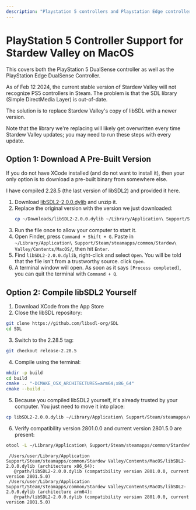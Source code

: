 ```yaml
---
description: "Playstation 5 controllers and Playstation Edge controllers don't work on MacOS for Stardew Valley. These instructions cover how to fix it quickly."
---
```


# PlayStation 5 Controller Support for Stardew Valley on MacOS

This covers both the PlayStation 5 DualSense controller as well as the PlayStation Edge DualSense Controller.

As of Feb 12 2024, the current stable version of Stardew Valley will not recognize PS5 controllers in Steam. The problem is that the SDL library (Simple DirectMedia Layer) is out-of-date. 

The solution is to replace Stardew Valley's copy of libSDL with a newer version. 

Note that the library we're replacing will likely get overwritten every time Stardew Valley updates; you may need to run these steps with every update. 

## Option 1: Download A Pre-Built Version

If you do not have XCode installed (and do not want to install it), then your only option is to download a pre-built binary from somewhere else. 

I have compiled 2.28.5 (the last version of libSDL2) and provided it here. 

1. Download [libSDL2-2.0.0.dylib](/files/games/libSDL2-2.0.0.dylib.zip) and unzip it.
2. Replace the original version with the version we just downloaded:
   ```bash
   cp ~/Downloads/libSDL2-2.0.0.dylib ~/Library/Application\ Support/Steam/steamapps/common/Stardew\ Valley/Contents/MacOS/
   ```
3. Run the file once to allow your computer to start it.
  1. Open Finder, press `Command + Shift + G`. Paste in `~/Library/Application\ Support/Steam/steamapps/common/Stardew\ Valley/Contents/MacOS/`, then hit `Enter`.
  2. Find `libSDL2-2.0.0.dylib`, right-click and select `Open`. You will be told that the file isn't from a trustworthy source. click `Open`. 
  3. A terminal window will open. As soon as it says `[Process completed]`, you can quit the terminal with `Command + Q`. 

## Option 2: Compile libSDL2 Yourself

1. Download XCode from the App Store
2. Close the libSDL repository:
  ```bash
  git clone https://github.com/libsdl-org/SDL
  cd SDL
  ```
3. Switch to the 2.28.5 tag:
  ```bash
  git checkout release-2.28.5
  ```
4. Compile using the terminal:
  ```bash
  mkdir -p build
  cd build
  cmake .. "-DCMAKE_OSX_ARCHITECTURES=arm64;x86_64"
  cmake --build .
  ```
5. Because you compiled libSDL2 yourself, it's already trusted by your computer. You just need to move it into place:
  ```bash
  cp libSDL2-2.0.0.dylib ~/Library/Application\ Support/Steam/steamapps/common/Stardew\ Valley/Contents/MacOS/
  ```
6. Verify compatibility version 2801.0.0 and current version 2801.5.0 are present:
  ```bash
  otool -L ~/Library/Application\ Support/Steam/steamapps/common/Stardew\ Valley/Contents/MacOS/libSDL2-2.0.0.dylib  | grep libSDL2
  ```
   
   ```
    /Users/user/Library/Application Support/Steam/steamapps/common/Stardew Valley/Contents/MacOS/libSDL2-2.0.0.dylib (architecture x86_64):
	  @rpath/libSDL2-2.0.0.dylib (compatibility version 2801.0.0, current version 2801.5.0)
    /Users/user/Library/Application Support/Steam/steamapps/common/Stardew Valley/Contents/MacOS/libSDL2-2.0.0.dylib (architecture arm64):
	  @rpath/libSDL2-2.0.0.dylib (compatibility version 2801.0.0, current version 2801.5.0)
   ```

